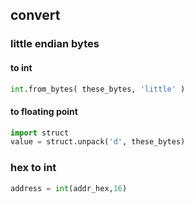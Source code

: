 ## convert

### little endian bytes

#### to int
```python
int.from_bytes( these_bytes, 'little' )
```

#### to floating point
```python
import struct
value = struct.unpack('d', these_bytes)
```


### hex to int
```python
address = int(addr_hex,16)
```
